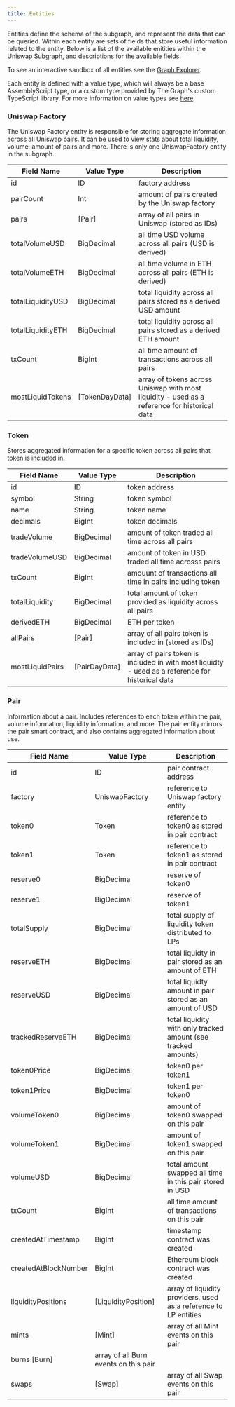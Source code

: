 ```yaml
---
title: Entities
---
```


Entities define the schema of the subgraph, and represent the data that can be queried. Within each entity are sets of fields that store useful information related to the entity. Below is a list of the available enitities within the Uniswap Subgraph, and descriptions for the available fields.

To see an interactive sandbox of all entities see the [Graph Explorer](https://thegraph.com/explorer/subgraph/uniswap/uniswap-v2).

Each entity is defined with a value type, which will always be a base AssemblyScript type, or a custom type provided by The Graph's custom TypeScript library. For more information on value types see [here](https://thegraph.com/docs/assemblyscript-api#api-reference).

### Uniswap Factory

The Uniswap Factory entity is responsible for storing aggregate information across all Uniswap pairs. It can be used to view stats about total liquidity, volume, amount of pairs and more. There is only one UniswapFactory entity in the subgraph.

| Field Name        | Value Type     | Description                                                                                  |
| ----------------- | -------------- | -------------------------------------------------------------------------------------------- |
| id                | ID             | factory address                                                                              |
| pairCount         | Int            | amount of pairs created by the Uniswap factory                                               |
| pairs             | [Pair]         | array of all pairs in Uniswap (stored as IDs)                                                |
| totalVolumeUSD    | BigDecimal     | all time USD volume across all pairs (USD is derived)                                        |
| totalVolumeETH    | BigDecimal     | all time volume in ETH across all pairs (ETH is derived)                                     |
| totalLiquidityUSD | BigDecimal     | total liquidity across all pairs stored as a derived USD amount                              |
| totalLiquidityETH | BigDecimal     | total liquidity across all pairs stored as a derived ETH amount                              |
| txCount           | BigInt         | all time amount of transactions across all pairs                                             |
| mostLiquidTokens  | [TokenDayData] | array of tokens across Uniswap with most liquidity - used as a reference for historical data |

### Token

Stores aggregated information for a specific token across all pairs that token is included in.

| Field Name      | Value Type    | Description                                                                                      |
| --------------- | ------------- | ------------------------------------------------------------------------------------------------ |
| id              | ID            | token address                                                                                    |
| symbol          | String        | token symbol                                                                                     |
| name            | String        | token name                                                                                       |
| decimals        | BigInt        | token decimals                                                                                   |
| tradeVolume     | BigDecimal    | amount of token traded all time across all pairs                                                 |
| tradeVolumeUSD  | BigDecimal    | amount of token in USD traded all time acrosss pairs                                             |
| txCount         | BigInt        | amouunt of transactions all time in pairs including token                                        |
| totalLiquidity  | BigDecimal    | total amount of token provided as liquidity across all pairs                                     |
| derivedETH      | BigDecimal    | ETH per token                                                                                    |
| allPairs        | [Pair]        | array of all pairs token is included in (stored as IDs)                                          |
| mostLiquidPairs | [PairDayData] | array of pairs token is included in with most liquidty - used as a reference for historical data |

### Pair

Information about a pair. Includes references to each token within the pair, volume information, liquidity information, and more. The pair entity mirrors the pair smart contract, and also contains aggregated information about use.

| Field Name           | Value Type                            | Description                                                      |
| -------------------- | ------------------------------------- | ---------------------------------------------------------------- |
| id                   | ID                                    | pair contract address                                            |
| factory              | UniswapFactory                        | reference to Uniswap factory entity                              |
| token0               | Token                                 | reference to token0 as stored in pair contract                   |
| token1               | Token                                 | reference to token1 as stored in pair contract                   |
| reserve0             | BigDecima                             | reserve of token0                                                |
| reserve1             | BigDecimal                            | reserve of token1                                                |
| totalSupply          | BigDecimal                            | total supply of liquidity token distributed to LPs               |
| reserveETH           | BigDecimal                            | total liquidty in pair stored as an amount of ETH                |
| reserveUSD           | BigDecimal                            | total liquidty amount in pair stored as an amount of USD         |
| trackedReserveETH    | BigDecimal                            | total liquidity with only tracked amount (see tracked amounts)   |
| token0Price          | BigDecimal                            | token0 per token1                                                |
| token1Price          | BigDecimal                            | token1 per token0                                                |
| volumeToken0         | BigDecimal                            | amount of token0 swapped on this pair                            |
| volumeToken1         | BigDecimal                            | amount of token1 swapped on this pair                            |
| volumeUSD            | BigDecimal                            | total amount swapped all time in this pair stored in USD         |
| txCount              | BigInt                                | all time amount of transactions on this pair                     |
| createdAtTimestamp   | BigInt                                | timestamp contract was created                                   |
| createdAtBlockNumber | BigInt                                | Ethereum block contract was created                              |
| liquidityPositions   | [LiquidityPosition]                   | array of liquidity providers, used as a reference to LP entities |
| mints                | [Mint]                                | array of all Mint events on this pair                            |
| burns [Burn]         | array of all Burn events on this pair |
| swaps                | [Swap]                                | array of all Swap events on this pair                            |
